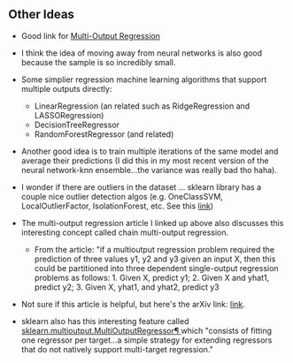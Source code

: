 ## Other Ideas
* Good link for [Multi-Output Regression](https://machinelearningmastery.com/multi-output-regression-models-with-python/)
* I think the idea of moving away from neural networks is also good because the sample is so incredibly small. 
* Some simplier regression machine learning algorithms that support multiple outputs directly: 
    * LinearRegression (an related such as RidgeRegression and LASSORegression)
    * DecisionTreeRegressor
    * RandomForestRegressor (and related)
* Another good idea is to train multiple iterations of the same model and average their predictions (I did this in my most recent version of the neural network-knn ensemble...the variance was really bad tho haha). 
* I wonder if there are outliers in the dataset ... sklearn library has a couple nice outlier detection algos (e.g. OneClassSVM, LocalOutlierFactor, IsolationForest, etc. See this [link](https://scikit-learn.org/stable/auto_examples/miscellaneous/plot_anomaly_comparison.html#sphx-glr-auto-examples-miscellaneous-plot-anomaly-comparison-py))
* The multi-output regression article I linked up above also discusses this interesting concept called chain multi-output regression. 
     
     * From the article: "if a multioutput regression problem required the prediction of three values y1, y2 and y3 given an input X, then this could be partitioned             into three dependent single-output regression problems as follows: 1. Given X, predict y1; 2. Given X and yhat1, predict y2; 3. Given X, yhat1, and yhat2, predict y3 
         
* Not sure if this article is helpful, but here's the arXiv link: [link](https://arxiv.org/pdf/1901.00248.pdf). 
* sklearn also has this interesting feature called [sklearn.multioutput.MultiOutputRegressor¶
](https://scikit-learn.org/stable/modules/generated/sklearn.multioutput.MultiOutputRegressor.html) which "consists of fitting one regressor per target...a simple strategy for extending regressors that do not natively support multi-target regression." 
